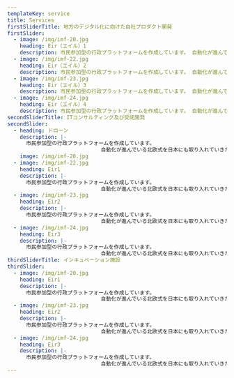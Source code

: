 ```yaml
---
templateKey: service
title: Services
firstSliderTitle: 地方のデジタル化に向けた自社プロダクト開発
firstSlider:
  - image: /img/imf-20.jpg
    heading: Eir（エイル）1
    description: 市民参加型の行政プラットフォームを作成しています。 自動化が進んでいる北欧式を日本にも取り入れていきたいです。
  - image: /img/imf-22.jpg
    heading: Eir（エイル）2
    description: 市民参加型の行政プラットフォームを作成しています。 自動化が進んでいる北欧式を日本にも取り入れていきたいです。
  - image: /img/imf-23.jpg
    heading: Eir（エイル）3
    description: 市民参加型の行政プラットフォームを作成しています。 自動化が進んでいる北欧式を日本にも取り入れていきたいです。
  - image: /img/imf-24.jpg
    heading: Eir（エイル）4
    description: 市民参加型の行政プラットフォームを作成しています。 自動化が進んでいる北欧式を日本にも取り入れていきたいです。
secondSliderTitle: ITコンサルティング及び受託開発
secondSlider:
  - heading: ドローン
    description: |-
      市民参加型の行政プラットフォームを作成しています。
                              自動化が進んでいる北欧式を日本にも取り入れていきたいです。
    image: /img/imf-20.jpg
  - image: /img/imf-22.jpg
    heading: Eir1
    description: |-
      市民参加型の行政プラットフォームを作成しています。
                              自動化が進んでいる北欧式を日本にも取り入れていきたいです。
  - image: /img/imf-23.jpg
    heading: Eir2
    description: |-
      市民参加型の行政プラットフォームを作成しています。
                              自動化が進んでいる北欧式を日本にも取り入れていきたいです。
  - image: /img/imf-24.jpg
    heading: Eir3
    description: |-
      市民参加型の行政プラットフォームを作成しています。
                              自動化が進んでいる北欧式を日本にも取り入れていきたいです。
thirdSliderTitle: インキュベーション施設
thirdSlider:
  - image: /img/imf-20.jpg
    heading: Eir1
    description: |-
      市民参加型の行政プラットフォームを作成しています。
                              自動化が進んでいる北欧式を日本にも取り入れていきたいです。
  - image: /img/imf-23.jpg
    heading: Eir2
    description: |-
      市民参加型の行政プラットフォームを作成しています。
                              自動化が進んでいる北欧式を日本にも取り入れていきたいです。
  - image: /img/imf-24.jpg
    heading: Eir3
    description: |-
      市民参加型の行政プラットフォームを作成しています。
                              自動化が進んでいる北欧式を日本にも取り入れていきたいです。
---
```


